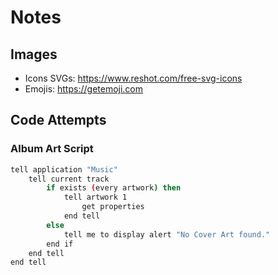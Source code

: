 # Notes

## Images
- Icons SVGs: https://www.reshot.com/free-svg-icons
- Emojis: https://getemoji.com

## Code Attempts

### Album Art Script
```bash
tell application "Music"
    tell current track
        if exists (every artwork) then
            tell artwork 1
                get properties
            end tell
        else
            tell me to display alert "No Cover Art found."
        end if
    end tell
end tell
```
